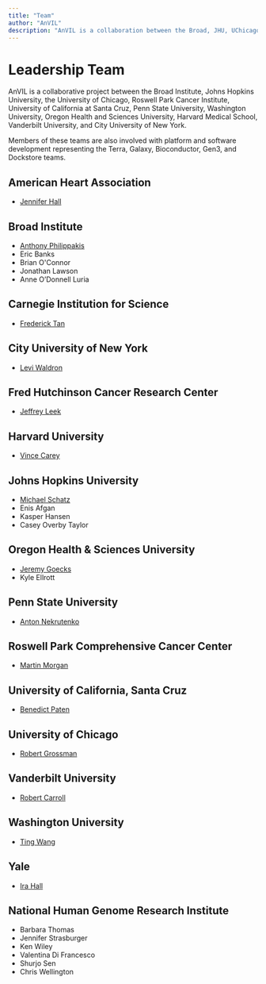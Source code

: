 ```yaml
---
title: "Team"
author: "AnVIL"
description: "AnVIL is a collaboration between the Broad, JHU, UChicago, RPCI, UCSC, Penn State, WUSTL, OHSU, Harvard Medical School, Vanderbilt & CUNY."
---
```


# Leadership Team

<hero>AnVIL is a collaborative project between the Broad Institute, Johns Hopkins University, the University of Chicago, Roswell Park Cancer Institute, University of California at Santa Cruz, Penn State University, Washington University, Oregon Health and Sciences University, Harvard Medical School, Vanderbilt University, and City University of New York.</hero>

Members of these teams are also involved with platform and software development representing the Terra, Galaxy, Bioconductor, Gen3, and Dockstore teams.

## American Heart Association

- [Jennifer Hall](https://www.heart.org/en/about-us/jennifer-hall)

## Broad Institute

- [Anthony Philippakis](https://www.broadinstitute.org/bios/anthony-philippakis-0)
- Eric Banks
- Brian O'Connor
- Jonathan Lawson
- Anne O’Donnell Luria

## Carnegie Institution for Science

- [Frederick Tan](https://emb.carnegiescience.edu/science/faculty/frederick-tan)

## City University of New York

- [Levi Waldron](https://waldronlab.io)

## Fred Hutchinson Cancer Research Center
- [Jeffrey Leek](https://jtleek.com/)

## Harvard University

- [Vince Carey](http://vjcitn.github.io)

## Johns Hopkins University

- [Michael Schatz](http://schatz-lab.org)
- Enis Afgan
- Kasper Hansen
- Casey Overby Taylor

## Oregon Health & Sciences University

- [Jeremy Goecks](https://goeckslab.org)
- Kyle Ellrott

## Penn State University

- [Anton Nekrutenko](https://nekrut.github.io/lab_site)

## Roswell Park Comprehensive Cancer Center

- [Martin Morgan](https://bioconductor.org/about/core-team)

## University of California, Santa Cruz

- [Benedict Paten](https://cgl.genomics.ucsc.edu/team)

## University of Chicago

- [Robert Grossman](http://rgrossman.com)

## Vanderbilt University

- [Robert Carroll](https://www.vumc.org/dbmi/person/robert-carroll-phd)

## Washington University

- [Ting Wang](https://www.genome.wustl.edu/people/ting-wang/)

## Yale

- [Ira Hall](https://www.genome.wustl.edu/research/labs/hall-lab)

## National Human Genome Research Institute

- Barbara Thomas
- Jennifer Strasburger
- Ken Wiley
- Valentina Di Francesco
- Shurjo Sen
- Chris Wellington
